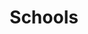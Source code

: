 ---
layout: page
title: Schools
nav: true
nav_order: 6
dropdown: true
children:
  - title: Public
    permalink: /schools/public/
  - title: divider
  - title: Personal
    permalink: /schools/personal/
---